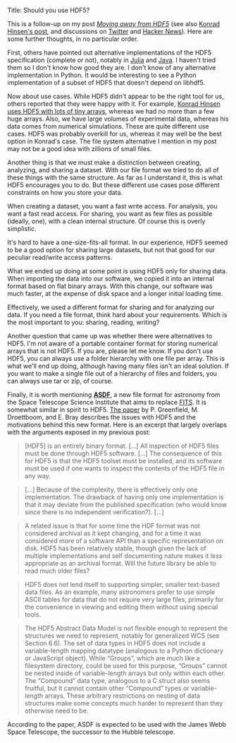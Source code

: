Title: Should you use HDF5?

This is a follow-up on my post [*Moving away from HDF5*](/moving-away-hdf5/) (see also [Konrad Hinsen's post](http://blog.khinsen.net/posts/2016/01/07/on-hdf5-and-the-future-of-data-management/), and discussions on [Twitter](https://twitter.com/cyrillerossant/status/684767653697683456) and [Hacker News](https://news.ycombinator.com/item?id=10858189)). Here are some further thoughts, in no particular order.

<!-- PELICAN_END_SUMMARY -->

First, others have pointed out alternative implementations of the HDF5 specification (complete or not), notably in [Julia](http://cyrille.rossant.net/moving-away-hdf5/#comment-2445619778) and [Java](https://www.unidata.ucar.edu/software/thredds/current/netcdf-java/CDM/). I haven't tried them so I don't know how good they are. I don't know of any alternative implementation in Python. It would be interesting to see a Python implementation of a subset of HDF5 that doesn't depend on libhdf5.

Now about use cases. While HDF5 didn't appear to be the right tool for us, others reported that they were happy with it. For example, [Konrad Hinsen uses HDF5 with lots of tiny arrays](http://blog.khinsen.net/posts/2016/01/07/on-hdf5-and-the-future-of-data-management/), whereas we had no more than a few huge arrays. Also, we have large volumes of experimental data, whereas his data comes from numerical simulations. These are quite different use cases. HDF5 was probably overkill for us, whereas it may well be the best option in Konrad's case. The file system alternative I mention in my post may not be a good idea with zillions of small files.

Another thing is that we must make a distinction between creating, analyzing, and sharing a dataset. With our file format we tried to do all of these things with the same structure. As far as I understand it, this is what HDF5 encourages you to do. But these different use cases pose different constraints on how you store your data.

When creating a dataset, you want a fast write access. For analysis, you want a fast read access. For sharing, you want as few files as possible (ideally, one), with a clean internal structure. Of course this is overly simplistic.

It's hard to have a one-size-fits-all format. In our experience, HDF5 seemed to be a good option for sharing large datasets, but not that good for our peculiar read/write access patterns.

What we ended up doing at some point is using HDF5 only for sharing data. When importing the data into our software, we copied it into an internal format based on flat binary arrays. With this change, our software was much faster, at the expense of disk space and a longer initial loading time.

Effectively, we used a different format for sharing and for analyzing our data. If you need a file format, think hard about your requirements. Which is the most important to you: sharing, reading, writing?

Another question that came up was whether there were alternatives to HDF5. I'm not aware of a portable container format for storing numerical arrays that is not HDF5. If you are, please let me know. If you don't use HDF5, you can always use a folder hierarchy with one file per array. This is what we'll end up doing, although having many files isn't an ideal solution. If you want to make a single file out of a hierarchy of files and folders, you can always use tar or zip, of course.

Finally, it is worth mentioning [**ASDF**](http://asdf-standard.readthedocs.org/en/latest/), a new file format for astronomy from the Space Telescope Science Institute that aims to replace [FITS](http://fits.gsfc.nasa.gov/). It is somewhat similar in spirit to HDF5. [The paper](http://www.sciencedirect.com/science/article/pii/S2213133715000645) by P. Greenfield, M. Droettboom, and E. Bray describes the issues with HDF5 and the motivations behind this new format. Here is an excerpt that largely overlaps with the arguments exposed in my previous post:

> [HDF5] is an entirely binary format. [...] All inspection of HDF5 files must be done through HDF5 software. [...] The consequence of this for HDF5 is that the HDF5 toolset must be installed, and its software must be used if one wants to inspect the contents of the HDF5 file in any way.

> [...] Because of the complexity, there is effectively only one implementation. The drawback of having only one implementation is that it may deviate from the published specification (who would know since there is no independent verification?). [...]

> A related issue is that for some time the HDF format was not considered archival as it kept changing, and for a time it was considered more of a software API than a specific representation on disk. HDF5 has been relatively stable, though given the lack of multiple implementations and self documenting nature makes it less appropriate as an archival format. Will the future library be able to read much older files?

> HDF5 does not lend itself to supporting simpler, smaller text-based data files. As an example, many astronomers prefer to use simple ASCII tables for data that do not require very large files, primarily for the convenience in viewing and editing them without using special tools.

> The HDF5 Abstract Data Model is not flexible enough to represent the structures we need to represent, notably for generalized WCS (see Section  6.6). The set of data types in HDF5 does not include a variable-length mapping datatype (analogous to a Python dictionary or JavaScript object). While “Groups”, which are much like a filesystem directory, could be used for this purpose, “Groups” cannot be nested inside of variable-length arrays but only within each other. The “Compound” data type, analogous to a C struct also seems fruitful, but it cannot contain other “Compound” types or variable-length arrays. These arbitrary restrictions on nesting of data structures make some concepts much harder to represent than they otherwise need to be.

According to the paper, ASDF is expected to be used with the James Webb Space Telescope, the successor to the Hubble telescope.
